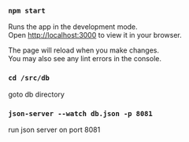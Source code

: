 
### `npm start`

Runs the app in the development mode.\
Open [http://localhost:3000](http://localhost:3000) to view it in your browser.

The page will reload when you make changes.\
You may also see any lint errors in the console.

### `cd /src/db`

goto db directory

### `json-server --watch db.json -p 8081 `

run json server on port 8081
